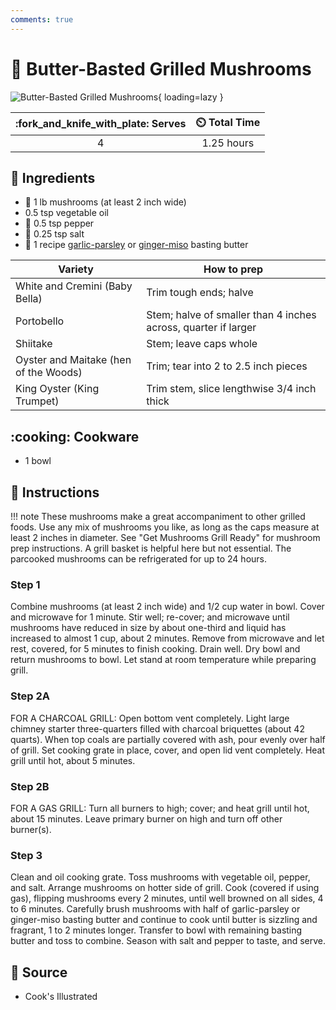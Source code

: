 ```yaml
---
comments: true
---
```

# :mushroom: Butter-Basted Grilled Mushrooms

![Butter-Basted Grilled Mushrooms](../assets/images/butter-basted-grilled-mushrooms.jpg){ loading=lazy }

| :fork_and_knife_with_plate: Serves | :timer_clock: Total Time |
|:----------------------------------:|:-----------------------: |
| 4 | 1.25 hours |

## :salt: Ingredients

- :mushroom: 1 lb mushrooms (at least 2 inch wide)
- 0.5 tsp vegetable oil
- :salt: 0.5 tsp pepper
- :salt: 0.25 tsp salt
- :butter: 1 recipe [garlic-parsley][1] or [ginger-miso][2] basting butter

| Variety                               | How to prep                                                     |
|---------------------------------------|-----------------------------------------------------------------|
| White and Cremini (Baby Bella)        | Trim tough ends; halve                                          |
| Portobello                            | Stem; halve of smaller than 4 inches across, quarter if larger  |
| Shiitake                              | Stem; leave caps whole                                          |
| Oyster and Maitake (hen of the Woods) | Trim; tear into 2 to 2.5 inch pieces                            |
| King Oyster (King Trumpet)            | Trim stem, slice lengthwise 3/4 inch thick                      |

## :cooking: Cookware

- 1 bowl

## :pencil: Instructions

!!! note
    These mushrooms make a great accompaniment to other grilled foods. Use any mix of mushrooms you like, as long as
    the caps measure at least 2 inches in diameter. See "Get Mushrooms Grill Ready" for mushroom prep instructions.
    A grill basket is helpful here but not essential. The parcooked mushrooms can be refrigerated for up to 24 hours.

### Step 1

Combine mushrooms (at least 2 inch wide) and 1/2 cup water in bowl. Cover and microwave for 1 minute. Stir well;
re-cover; and microwave until mushrooms have reduced in size by about one-third and liquid has increased to almost 1
cup, about 2 minutes. Remove from microwave and let rest, covered, for 5 minutes to finish cooking. Drain well. Dry bowl
and return mushrooms to bowl. Let stand at room temperature while preparing grill.

### Step 2A

FOR A CHARCOAL GRILL: Open bottom vent completely. Light large chimney starter three-quarters filled with charcoal
briquettes (about 42 quarts). When top coals are partially covered with ash, pour evenly over half of grill. Set cooking
grate in place, cover, and open lid vent completely. Heat grill until hot, about 5 minutes.

### Step 2B

FOR A GAS GRILL: Turn all burners to high; cover; and heat grill until hot, about 15 minutes. Leave primary burner on
high and turn off other burner(s).

### Step 3

Clean and oil cooking grate. Toss mushrooms with vegetable oil, pepper, and salt. Arrange mushrooms on hotter side of
grill. Cook (covered if using gas), flipping mushrooms every 2 minutes, until well browned on all sides, 4 to 6 minutes.
Carefully brush mushrooms with half of garlic-parsley or ginger-miso basting butter and continue to cook until butter is
sizzling and fragrant, 1 to 2 minutes longer. Transfer to bowl with remaining basting butter and toss to combine. Season
with salt and pepper to taste, and serve.

## :link: Source

- Cook's Illustrated

[1]: <../ingredients/butter/garlic-parsley-basting-butter.md>
[2]: <../ingredients/butter/ginger-miso-basting-butter.md>
